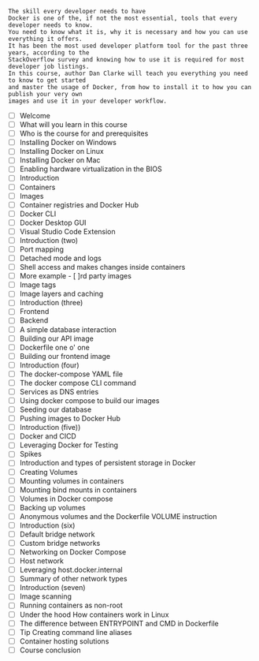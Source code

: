 ```ascii
The skill every developer needs to have
Docker is one of the, if not the most essential, tools that every developer needs to know. 
You need to know what it is, why it is necessary and how you can use everything it offers. 
It has been the most used developer platform tool for the past three years, according to the 
StackOverflow survey and knowing how to use it is required for most developer job listings. 
In this course, author Dan Clarke will teach you everything you need to know to get started 
and master the usage of Docker, from how to install it to how you can publish your very own 
images and use it in your developer workflow.
```

- [ ] Welcome
- [ ] What will you learn in this course
- [ ] Who is the course for and prerequisites
- [ ] Installing Docker on Windows
- [ ] Installing Docker on Linux
- [ ] Installing Docker on Mac
- [ ] Enabling hardware virtualization in the BIOS
- [ ] Introduction
- [ ] Containers
- [ ] Images
- [ ] Container registries and Docker Hub
- [ ] Docker CLI
- [ ] Docker Desktop GUI
- [ ] Visual Studio Code Extension
- [ ] Introduction (two)
- [ ] Port mapping
- [ ] Detached mode and logs
- [ ] Shell access and makes changes inside containers
- [ ] More example - [ ]rd party images
- [ ] Image tags
- [ ] Image layers and caching
- [ ] Introduction (three)
- [ ] Frontend
- [ ] Backend
- [ ] A simple database interaction
- [ ] Building our API image
- [ ] Dockerfile one o' one
- [ ] Building our frontend image
- [ ] Introduction (four)
- [ ] The docker-compose YAML file
- [ ] The docker compose CLI command
- [ ] Services as DNS entries
- [ ] Using docker compose to build our images
- [ ] Seeding our database
- [ ] Pushing images to Docker Hub
- [ ] Introduction (five))
- [ ] Docker and CICD
- [ ] Leveraging Docker for Testing
- [ ] Spikes
- [ ] Introduction and types of persistent storage in Docker
- [ ] Creating Volumes
- [ ] Mounting volumes in containers
- [ ] Mounting bind mounts in containers
- [ ] Volumes in Docker compose
- [ ] Backing up volumes
- [ ] Anonymous volumes and the Dockerfile VOLUME instruction
- [ ] Introduction (six)
- [ ] Default bridge network
- [ ] Custom bridge networks
- [ ] Networking on Docker Compose
- [ ] Host network
- [ ] Leveraging host.docker.internal
- [ ] Summary of other network types
- [ ] Introduction (seven)
- [ ] Image scanning
- [ ] Running containers as non-root
- [ ] Under the hood How containers work in Linux
- [ ] The difference between ENTRYPOINT and CMD in Dockerfile
- [ ] Tip Creating command line aliases
- [ ] Container hosting solutions
- [ ] Course conclusion
